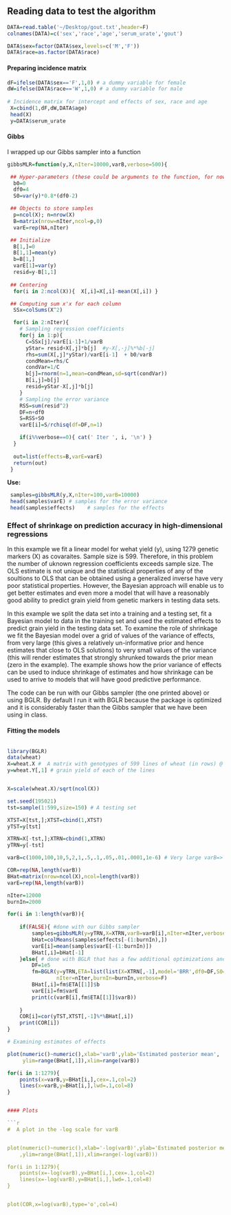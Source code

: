 ## Reading data to test the algorithm

```r
DATA=read.table('~/Desktop/gout.txt',header=F)
colnames(DATA)=c('sex','race','age','serum_urate','gout')

DATA$sex=factor(DATA$sex,levels=c('M','F'))
DATA$race=as.factor(DATA$race) 
```

#### Preparing incidence matrix 

```r
dF=ifelse(DATA$sex=='F',1,0) # a dummy variable for female
dW=ifelse(DATA$race=='W',1,0) # a dummy variable for male
 
# Incidence matrix for intercept and effects of sex, race and age
 X=cbind(1,dF,dW,DATA$age) 
 head(X)
 y=DATA$serum_urate
```

#### Gibbs

I wrapped up our Gibbs sampler into a function

```r
gibbsMLR=function(y,X,nIter=10000,varB,verbose=500){

 ## Hyper-parameters (these could be arguments to the function, for now we specify it here
  b0=0
  df0=4
  S0=var(y)*0.8*(df0-2)

 ## Objects to store samples
  p=ncol(X); n=nrow(X)
  B=matrix(nrow=nIter,ncol=p,0)
  varE=rep(NA,nIter)

 ## Initialize
  B[1,]=0
  B[1,1]=mean(y)
  b=B[1,]
  varE[1]=var(y)
  resid=y-B[1,1]
 
 ## Centering
  for(i in 2:ncol(X)){  X[,i]=X[,i]-mean(X[,i]) }

 ## Computing sum x'x for each column
  SSx=colSums(X^2)

  for(i in 2:nIter){
    # Sampling regression coefficients
    for(j in 1:p){
      C=SSx[j]/varE[i-1]+1/varB
      yStar= resid+X[,j]*b[j]  #y-X[,-j]%*%b[-j]
      rhs=sum(X[,j]*yStar)/varE[i-1]  + b0/varB
      condMean=rhs/C
      condVar=1/C
      b[j]=rnorm(n=1,mean=condMean,sd=sqrt(condVar))
      B[i,j]=b[j]  
      resid=yStar-X[,j]*b[j]
    }
    # Sampling the error variance  
    RSS=sum(resid^2)
    DF=n+df0
    S=RSS+S0
    varE[i]=S/rchisq(df=DF,n=1)

    if(i%%verbose==0){ cat(' Iter ', i, '\n') }
  }
 
  out=list(effects=B,varE=varE)
  return(out)
 }
```

**Use:**

```r
 samples=gibbsMLR(y,X,nIter=100,varB=10000)
 head(samples$varE) # samples for the error variance
 head(samples$effects)    # samples for the effects

```

### Effect of shrinkage on prediction accuracy in high-dimensional regressions

In this example we fit a linear model for wehat yield (y), using 1279 genetic markers (X) as covaraites. Sample size is 599. Therefore, in this problem the number of uknown regression coefficients exceeds sample size. The OLS estimate is not unique and the statistical properties of any of the soultions to OLS that can be obtained using a generalized inverse have very poor statistical properties. However, the Bayesian approach will enable us to get better estimates and even more a model that will have a reasonably good ability to predict grain yield from genetic markers in testing data sets.


In this example we split the data set into a training and a testing set, fit a Bayesian model to data in the training set and used the estimated effects to predict grain yield in the testing data set. To examine the role of shrinkage we fit the Bayesian model over a grid of values of the variance of effects, from very large (this gives a relatively un-informative prior and hence estimates that close to OLS solutions) to very small values of the variance (this will render estimates that strongly shrunked towards the prior mean (zero in the example). The example shows how the prior variance of effects can be used to induce shrinkage of estimates and how shrinkage can be used to arrive to models that will have good predictive performance.


The code can be run with our Gibbs sampler (the one printed above) or using BGLR. By default I run it with BGLR because the package is optimized and it is considerably faster than the Gibbs sampler that we have been using in class.


#### Fitting the models
```r

library(BGLR)
data(wheat)
X=wheat.X #  A matrix with genotypes of 599 lines of wheat (in rows) @ 1279 DNA markers (columns)
y=wheat.Y[,1] # grain yield of each of the lines


X=scale(wheat.X)/sqrt(ncol(X))

set.seed(195021)
tst=sample(1:599,size=150) # A testing set

XTST=X[tst,];XTST=cbind(1,XTST)
yTST=y[tst]

XTRN=X[-tst,];XTRN=cbind(1,XTRN)
yTRN=y[-tst]

varB=c(1000,100,10,5,2,1,.5,.1,.05,.01,.0001,1e-6) # Very large varB=>little shrinkage (in the limit Bayes=ML=OLS)

COR=rep(NA,length(varB))
BHat=matrix(nrow=ncol(X),ncol=length(varB))
varE=rep(NA,length(varB))

nIter=12000
burnIn=2000

for(i in 1:length(varB)){
	
	if(FALSE){ #done with our Gibbs sampler
		samples=gibbsMLR(y=yTRN,X=XTRN,varB=varB[i],nIter=nIter,verbose=100)
		bHat=colMeans(samples$effects[-(1:burnIn),])
		varE[i]=mean(samples$varE[-(1:burnIn)])
		BHat[,i]=bHat[-1]
	}else{ # done with BGLR that has a few additional optimizations and parts written in C
		DF=1e5 
		fm=BGLR(y=yTRN,ETA=list(list(X=XTRN[,-1],model='BRR',df0=DF,S0=varB[i]*(DF+2))),
          		nIter=nIter,burnIn=burnIn,verbose=F)
        BHat[,i]=fm$ETA[[1]]$b
        varE[i]=fm$varE
    	print(c(varB[i],fm$ETA[[1]]$varB))    
	
	}
	COR[i]=cor(yTST,XTST[,-1]%*%BHat[,i])
	print(COR[i])
}

# Examining estimates of effects

plot(numeric()~numeric(),xlab='varB',ylab='Estimated posterior mean',
     ylim=range(BHat[,1]),xlim=range(varB))

for(i in 1:1279){
	points(x=varB,y=BHat[i,],cex=.1,col=2)
	lines(x=varB,y=BHat[i,],lwd=.1,col=8)
}


#### Plots

```r
#  A plot in the -log scale for varB


plot(numeric()~numeric(),xlab='-log(varB)',ylab='Estimated posterior mean'
	,ylim=range(BHat[,1]),xlim=range(-log(varB)))

for(i in 1:1279){
	points(x=-log(varB),y=BHat[i,],cex=.1,col=2)
	lines(x=-log(varB),y=BHat[i,],lwd=.1,col=8)
}


plot(COR,x=log(varB),type='o',col=4)


```
